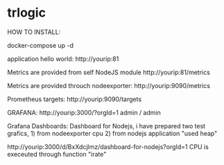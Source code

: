 # trlogic

HOW TO INSTALL:

docker-compose up -d 

application hello world: 
http://yourip:81

Metrics are provided from self NodeJS module
http://yourip:81/metrics 

Metrics are provided throuch nodeexporter:
http://yourip:9090/metrics

Prometheus targets:
http://yourip:9090/targets

GRAFANA:
http://yourip:3000/?orgId=1  admin / admin

Grafana Dashboards:
Dashboard for Nodejs, i have prepared two test grafics, 1) from nodeexporter cpu 2) from nodejs application "used heap" 


http://yourip:3000/d/BxXdcjlmz/dashboard-for-nodejs?orgId=1
CPU is execeuted through function "irate"


